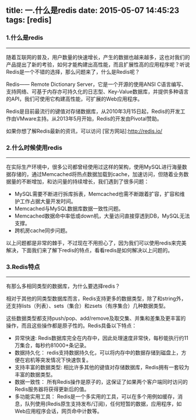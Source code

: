 title: 一.什么是redis
date: 2015-05-07 14:45:23
tags: [redis]
---

### 1.什么是redis
---
随着互联网的普及，用户数量的快速增长，产生的数据也越来越多，这也对我们的产品提出了新的考验，如何才能构建出高性能，而且扩展性高的应用程序呢？听说Redis是一个不错的选择，那么问题来了，什么是Redis呢？

Redis—— Remote Dictionary Server，它是一个开源的使用ANSI C语言编写、支持网络、可基于内存亦可持久化的日志型、Key-Value数据库，并提供多种语言的API，我们可使用它构建高性能，可扩展的Web应用程序。

Redis是目前最流行的键值对存储数据库，从2010年3月15日起，Redis的开发工作由VMware主持。从2013年5月开始，Redis的开发由Pivotal赞助。

如果你想了解Redis最新的资讯，可以访问 [官方网站]:http://redis.io/

### 2.什么时候使用redis
---
在实际生产环境中，很多公司都曾经使用过这样的架构，使用MySQL进行海量数据存储的，通过Memcached将热点数据加载到cache，加速访问，但随着业务数据量的不断增加，和访问量的持续增长，我们遇到了很多问题：
　　
* MySQL需要不断进行拆库拆表，Memcached也需不断跟着扩容，扩容和维护工作占据大量开发时间。
* Memcached与MySQL数据库数据一致性问题。
* Memcached数据命中率低或down机，大量访问直接穿透到DB，MySQL无法支撑。
* 跨机房cache同步问题。

以上问题都是非常的棘手，不过现在不用担心了，因为我们可以使用redis来完美解决，下面我们来了解下redis的特点，看看redis是如何解决以上问题的。

### 3.Redis特点
---
有那么多相同类型的数据库，为什么要选择redis？

相对于其他的同类型数据库而言，Redis支持更多的数据类型，除了和string外，还支持lists（列表）、sets（集合）和zsets（有序集合）几种数据类型。

这些数据类型都支持push/pop、add/remove及取交集、并集和差集及更丰富的操作，而且这些操作都是原子性的。Redis具备以下特点：

* 异常快速: Redis数据库完全在内存中，因此处理速度非常快，每秒能执行约11万集合，每秒约81000+条记录。
* 数据持久化： redis支持数据持久化，可以将内存中的数据存储到磁盘上，方便在宕机等突发情况下快速恢复。
* 支持丰富的数据类型: 相比许多其他的键值对存储数据库，Redis拥有一套较为丰富的数据类型。
* 数据一致性： 所有Redis操作是原子的，这保证了如果两个客户端同时访问的Redis服务器将获得更新后的值。
* 多功能实用工具： Redis是一个多实用的工具，可以在多个用例如缓存，消息，队列使用(Redis原生支持发布/订阅)，任何短暂的数据，应用程序，如 Web应用程序会话，网页命中计数等。

